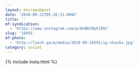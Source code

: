 ```yaml
---
layout: micropubpost
date: '2018-09-22T05:26:31.000Z'
title: ''
mf-syndication:
  - 'https://www.instagram.com/p/BoBECRpF2EM/'
slug: '19591'
mf-photo:
  - 'http://liech.ga/m/media/2018-09-19591/ig-vhzu5x.jpg'
category: social
---
```

{% include insta.html %}
